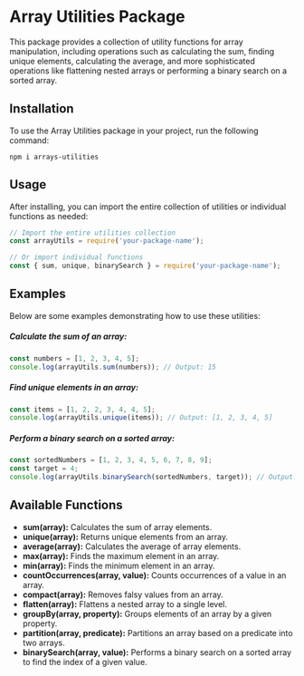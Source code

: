 # Array Utilities Package

This package provides a collection of utility functions for array manipulation, including operations such as calculating the sum, finding unique elements, calculating the average, and more sophisticated operations like flattening nested arrays or performing a binary search on a sorted array.

## Installation

To use the Array Utilities package in your project, run the following command:

`npm i arrays-utilities`

## Usage

After installing, you can import the entire collection of utilities or individual functions as needed:

```javascript
// Import the entire utilities collection
const arrayUtils = require('your-package-name');

// Or import individual functions
const { sum, unique, binarySearch } = require('your-package-name');
```
## Examples
Below are some examples demonstrating how to use these utilities:

##### Calculate the sum of an array:
```javascript
const numbers = [1, 2, 3, 4, 5];
console.log(arrayUtils.sum(numbers)); // Output: 15
```

##### Find unique elements in an array:
```javascript
const items = [1, 2, 2, 3, 4, 4, 5];
console.log(arrayUtils.unique(items)); // Output: [1, 2, 3, 4, 5]
```
##### Perform a binary search on a sorted array:
```javascript
const sortedNumbers = [1, 2, 3, 4, 5, 6, 7, 8, 9];
const target = 4;
console.log(arrayUtils.binarySearch(sortedNumbers, target)); // Output: 3

```
## Available Functions
- **sum(array):** Calculates the sum of array elements.
- **unique(array):** Returns unique elements from an array.
- **average(array):** Calculates the average of array elements.
- **max(array):** Finds the maximum element in an array.
- **min(array):** Finds the minimum element in an array.
- **countOccurrences(array, value):** Counts occurrences of a value in an array.
- **compact(array):** Removes falsy values from an array.
- **flatten(array):** Flattens a nested array to a single level.
- **groupBy(array, property):** Groups elements of an array by a given property.
- **partition(array, predicate):** Partitions an array based on a predicate into two arrays.
- **binarySearch(array, value):** Performs a binary search on a sorted array to find the index of a given value.
